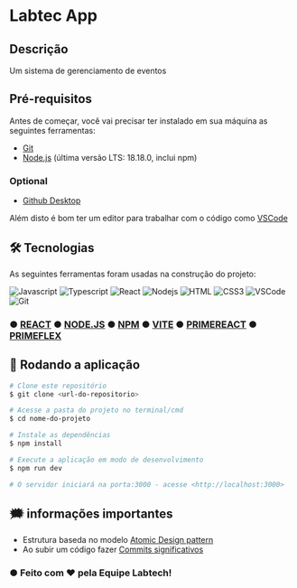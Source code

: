 # Labtec App 

## Descrição

Um sistema de gerenciamento de  eventos 

## Pré-requisitos

Antes de começar, você vai precisar ter instalado em sua máquina as seguintes ferramentas:
- [Git](https://git-scm.com)
- [Node.js](https://nodejs.org/en/download) (última versão LTS: 18.18.0, inclui npm)

### Optional 
- [Github Desktop](https://desktop.github.com/)

Além disto é bom ter um editor para trabalhar com o código como [VSCode](https://code.visualstudio.com/)

## 🛠 Tecnologias

As seguintes ferramentas foram usadas na construção do projeto:

![Javascript](https://img.shields.io/badge/Javascript-F0DB4F?style=for-the-badge&labelColor=black&logo=javascript&logoColor=F0DB4F)
![Typescript](https://img.shields.io/badge/Typescript-007acc?style=for-the-badge&labelColor=black&logo=typescript&logoColor=007acc)
![React](https://img.shields.io/badge/-React-61DBFB?style=for-the-badge&labelColor=black&logo=react&logoColor=61DBFB)
![Nodejs](https://img.shields.io/badge/Nodejs-3C873A?style=for-the-badge&labelColor=black&logo=node.js&logoColor=3C873A)
![HTML](https://img.shields.io/badge/HTML5-E34F26?style=for-the-badge&logo=html5&logoColor=white)
![CSS3](https://img.shields.io/badge/CSS3-1572B6?style=for-the-badge&logo=css3&logoColor=white)
![VSCode](https://img.shields.io/badge/Visual_Studio-0078d7?style=for-the-badge&logo=visual%20studio&logoColor=white)
![Git](https://img.shields.io/badge/Git-F05032?style=for-the-badge&logo=git&logoColor=white)

### ● [REACT](https://reactjs.org/) ● [NODE.JS](https://nodejs.org/pt-br) ● [NPM](https://www.npmjs.com/) ● [VITE](https://vitejs.dev/) ●  [PRIMEREACT](https://primereact.org/) ●  [PRIMEFLEX](https://primeflex.org/)

## 🎲 Rodando a aplicação

```bash
# Clone este repositório
$ git clone <url-do-repositorio> 

# Acesse a pasta do projeto no terminal/cmd
$ cd nome-do-projeto

# Instale as dependências
$ npm install

# Execute a aplicação em modo de desenvolvimento
$ npm run dev

# O servidor iniciará na porta:3000 - acesse <http://localhost:3000>
```

## 🗯️ informações importantes

- Estrutura baseda no modelo [Atomic Design pattern](https://medium.com/@janelle.wg/atomic-design-pattern-how-to-structure-your-react-application-2bb4d9ca5f97)
- Ao subir um código fazer [Commits significativos](https://www.gitkraken.com/learn/git/best-practices/git-commit-message)

### ● Feito com ❤️ pela Equipe Labtech!